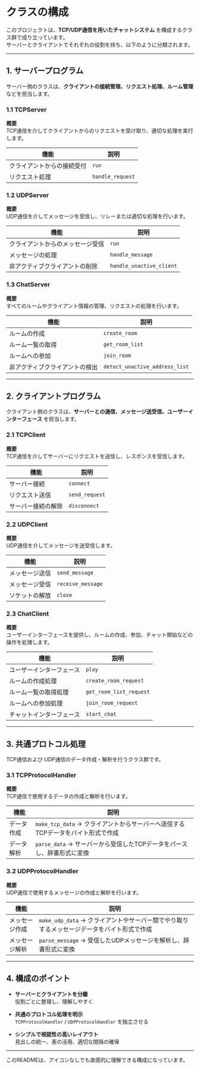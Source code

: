 # クラスの構成

このプロジェクトは、**TCP/UDP通信を用いたチャットシステム** を構成するクラス群で成り立っています。  
サーバーとクライアントでそれぞれの役割を持ち、以下のように分類されます。

---

## 1. サーバープログラム

サーバー側のクラスは、**クライアントの接続管理、リクエスト処理、ルーム管理** などを担当します。

### 1.1 TCPServer

**概要**  
TCP通信を介してクライアントからのリクエストを受け取り、適切な処理を実行します。

| 機能 | 説明 |
|------|------|
| クライアントからの接続受付 | `run` |
| リクエスト処理 | `handle_request` |

### 1.2 UDPServer

**概要**  
UDP通信を介してメッセージを受信し、リレーまたは適切な処理を行います。

| 機能 | 説明 |
|------|------|
| クライアントからのメッセージ受信 | `run` |
| メッセージの処理 | `handle_message` |
| 非アクティブクライアントの削除 | `handle_unactive_client` |

### 1.3 ChatServer

**概要**  
すべてのルームやクライアント情報の管理、リクエストの処理を行います。

| 機能 | 説明 |
|------|------|
| ルームの作成 | `create_room` |
| ルーム一覧の取得 | `get_room_list` |
| ルームへの参加 | `join_room` |
| 非アクティブクライアントの検出 | `detect_unactive_address_list` |

---

## 2. クライアントプログラム

クライアント側のクラスは、**サーバーとの通信、メッセージ送受信、ユーザーインターフェース** を担当します。

### 2.1 TCPClient

**概要**  
TCP通信を介してサーバーにリクエストを送信し、レスポンスを受信します。

| 機能 | 説明 |
|------|------|
| サーバー接続 | `connect` |
| リクエスト送信 | `send_request` |
| サーバー接続の解除 | `disconnect` |

### 2.2 UDPClient

**概要**  
UDP通信を介してメッセージを送受信します。

| 機能 | 説明 |
|------|------|
| メッセージ送信 | `send_message` |
| メッセージ受信 | `receive_message` |
| ソケットの解放 | `close` |

### 2.3 ChatClient

**概要**  
ユーザーインターフェースを提供し、ルームの作成、参加、チャット開始などの操作を処理します。

| 機能 | 説明 |
|------|------|
| ユーザーインターフェース | `play` |
| ルームの作成処理 | `create_room_request` |
| ルーム一覧の取得処理 | `get_room_list_request` |
| ルームへの参加処理 | `join_room_request` |
| チャットインターフェース | `start_chat` |

---

## 3. 共通プロトコル処理

TCP通信および UDP通信のデータ作成・解析を行うクラス群です。

### 3.1 TCPProtocolHandler

**概要**  
TCP通信で使用するデータの作成と解析を行います。

| 機能 | 説明 |
|------|------|
| データ作成 | `make_tcp_data` → クライアントからサーバーへ送信するTCPデータをバイト形式で作成 |
| データ解析 | `parse_data` → サーバーから受信したTCPデータをパースし、辞書形式に変換 |

### 3.2 UDPProtocolHandler

**概要**  
UDP通信で使用するメッセージの作成と解析を行います。

| 機能 | 説明 |
|------|------|
| メッセージ作成 | `make_udp_data` → クライアントやサーバー間でやり取りするメッセージデータをバイト形式で作成 |
| メッセージ解析 | `parse_message` → 受信したUDPメッセージを解析し、辞書形式に変換 |

---

## 4. 構成のポイント

- **サーバーとクライアントを分離**  
  役割ごとに整理し、理解しやすく

- **共通のプロトコル処理を明示**  
  `TCPProtocolHandler` / `UDPProtocolHandler` を独立させる

- **シンプルで視認性の高いレイアウト**  
  見出しの統一、表の活用、適切な間隔の確保

---

このREADMEは、アイコンなしでも直感的に理解できる構成になっています。
